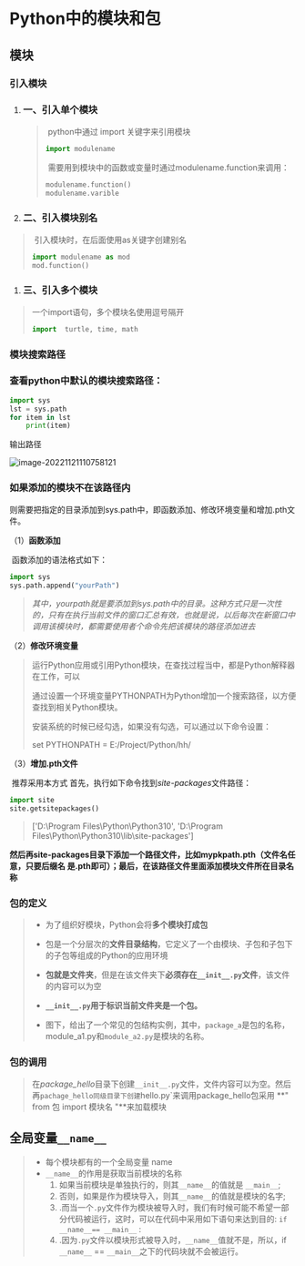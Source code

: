 # **Python中的模块和包**

## 模块

### 引入模块

1. ### 一、引入单个模块

   > ​	python中通过 import 关键字来引用模块
   >
   > ```python
   > import modulename
   > ```
   >
   > ​	需要用到模块中的函数或变量时通过modulename.function来调用：
   >
   > ```python
   > modulename.function()
   > modulename.varible
   > ```
   >
   > 

2. ### 二、引入模块别名

> ​	引入模块时，在后面使用as关键字创建别名
>
> ```python
> import modulename as mod
> mod.function()
> ```
>

1. ### 三、引入多个模块

> 一个import语句，多个模块名使用逗号隔开
>
> ```python
> import  turtle, time, math
> ```
>
> 



### 模块搜索路径

### 	查看python中默认的模块搜索路径：

```python
import sys
lst = sys.path
for item in lst
    print(item)
```

输出路径

![image-20221121110758121](E:\code\PythonCode\Python笔记\iamges\模块搜索路径)

### 如果添加的模块不在该路径内

​	则需要把指定的目录添加到sys.path中，即函数添加、修改环境变量和增加.pth文件。

（1）**函数添加**

​		函数添加的语法格式如下：

```python
import sys
sys.path.append("yourPath")
```

> *其中，yourpath就是要添加到sys.path中的目录。这种方式只是一次性的，只有在执行当前文件的窗口汇总有效，也就是说，以后每次在新窗口中调用该模块时，都需要使用者个命令先把该模块的路径添加进去*

（2）**修改环境变量**

> 运行Python应用或引用Python模块，在查找过程当中，都是Python解释器在工作，可以
>
> 通过设置一个环境变量PYTHONPATH为Python增加一个搜索路径，以方便查找到相关Python模块。
>
> 安装系统的时候已经勾选，如果没有勾选，可以通过以下命令设置：
>
> set PYTHONPATH = E:/Project/Python/hh/

（3）**增加.pth文件**

​		推荐采用本方式
​		首先，执行如下命令找到*site-packages*文件路径：

```python
import site
site.getsitepackages()
```

> ['D:\\Program Files\\Python\\Python310',
>  'D:\\Program Files\\Python\\Python310\\lib\\site-packages']

​	**然后再site-packages目录下添加一个路径文件，比如mypkpath.pth（文件名任意，只要后缀名	是.pth即可）；最后，在该路径文件里面添加模块文件所在目录名称**



### 包的定义

> - 为了组织好模块，Python会将**多个模块打成包**
>
> - 包是一个分层次的**文件目录结构**，它定义了一个由模块、子包和子包下的子包等组成的Python的应用环境
>
> - **包就是文件夹**，但是在该文件夹下**必须存在`__init__.py`文件**，该文件的内容可以为空
>
> - **`__init__.py`用于标识当前文件夹是一个包。**
>
> - 图下，给出了一个常见的包结构实例，其中，`package_a`是包的名称，module_a1.py和`module_a2.py`是模块的名称。

### 包的调用

> ​	在*package_hello*目录下创建`__init__.py`文件，文件内容可以为空。然后再`pachage_hello同级目录下创建`hello.py`来调用package_hello包采用
> **" from 包 import 模块名 "**来加载模块
>
> 

## 全局变量`__name__`

> - 每个模块都有的一个全局变量 name
> - `__name__`的作用是获取当前模块的名称
>   1. 如果当前模块是单独执行的，则其`__name__`的值就是 `__main__`;
>   2. 否则，如果是作为模块导入，则其`__name__`的值就是模块的名字;
>   3. .而当一个`.py`文件作为模块被导入时，我们有时候可能不希望一部分代码被运行，这时，可以在代码中采用如下语句来达到目的: `if __name__== __main__` :
>   4. .因为`.py`文件以模块形式被导入时，`__name__`值就不是，所以，if `__name__` == `__main__`之下的代码块就不会被运行。